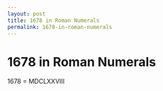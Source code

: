```yaml
---
layout: post
title: 1678 in Roman Numerals
permalink: 1678-in-roman-numerals
---
```


# 1678 in Roman Numerals

1678 = MDCLXXVIII
